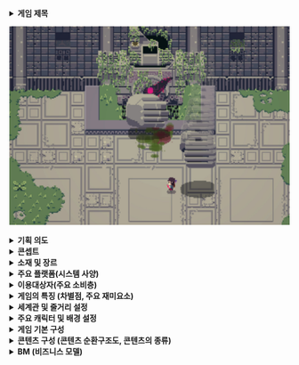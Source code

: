 <details>
  <summary><b>게임 제목</b></summary>
  <blockquote>
    계몽
  </blockquote>
</details>

![Titan Soul](./images/Titan_Soul.png)

<details>
  <summary><b>기획 의도</b></summary>
  <blockquote>
    보스 몬스터와의 전투를 선호하는 사람들을 위해 오로지 보스전만 존재하는 게임을 기획.

    ![Titan Soul](./images/Titan_Soul.png)
    
    (보스전을 위주로 플레이하는 Steam의 Titan Soul)
    
    단 탐험요소를 완전히 배제하지는 않음. 보스 : 탐험 = 7 : 3 정도.
  </blockquote>
</details>

<details>
  <summary><b>콘셉트</b></summary>
  <blockquote>
    사계절의 각 특징을 가지고 있는 지역들로 나뉘어진 판타지 대륙. <br>
    각 대륙은 계절에 맞는 특징을 가지고 있음.
  </blockquote>
</details>

<details>
  <summary><b>소재 및 장르</b></summary>
  <blockquote>
    어드벤처 + RPG
  </blockquote>
</details>

<details>
  <summary><b>주요 플랫폼(시스템 사양)</b></summary>
</details>

<details>
  <summary><b>이용대상자(주요 소비층)</b></summary>
</details>

<details>
  <summary><b>게임의 특징 (차별점, 주요 재미요소)</b></summary>
  <blockquote>
    보스를 잡고 그 보스의 특징이 담긴 능력을 얻는 방법을 통해 성장을 하는 요소가 존재.
  </blockquote>
</details>

<details>
  <summary><b>세계관 및 줄거리 설정</b></summary>
  네 개의 계절로 나뉜 판타지 대륙에서 각 계절의 수호자들이 불균형에 빠져 폭주. <br> 
  플레이어는 계절마다 해당 지역을 여행하며 문제를 해결하고, 최종적으로 이 모든 것을 조작하는 ...와 싸움.  <br> 
</details>

<details>
  <summary><b>주요 캐릭터 및 배경 설정</b></summary>
</details>

<details>
  <summary><b>게임 기본 구성</b></summary>
</details>

<details>
  <summary><b>콘텐츠 구성 (콘텐츠 순환구조도, 콘텐츠의 종류)</b></summary>
</details>

<details>
  <summary><b>BM (비즈니스 모델)</b></summary>
</details>
